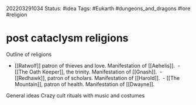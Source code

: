 202203291034
Status: #idea
Tags: #Eukarth #dungeons_and_dragons #lore #religion

# post cataclysm religions
Outline of religions  
- [[Ratwolf]] patron of thieves and love. Manifestation of [[Aehelis]].
 - [[The Oath Keeper]], the trinity. Manifestation of [[Gnash]].
 - [[Redhawk]], patron of scholars. Manifestation of [[Harold]].
 - [[The Mountain]], patron of health. Manifestation of [[Dwayne]].
  
General ideas 
Crazy cult rituals with music and costumes
